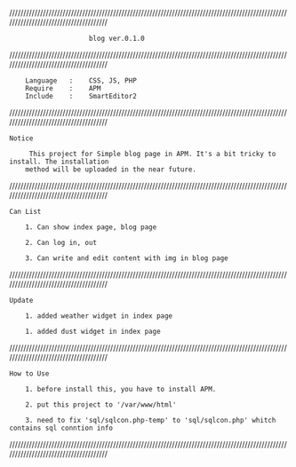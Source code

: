 //////////////////////////////////////////////////////////////////////////////////////////////////////////////////////////////////////

						blog ver.0.1.0

//////////////////////////////////////////////////////////////////////////////////////////////////////////////////////////////////////

		Language   :	CSS, JS, PHP
		Require    :	APM
		Include    :	SmartEditor2

//////////////////////////////////////////////////////////////////////////////////////////////////////////////////////////////////////

	Notice

		 This project for Simple blog page in APM. It's a bit tricky to install. The installation
		method will be uploaded in the near future.


//////////////////////////////////////////////////////////////////////////////////////////////////////////////////////////////////////


	Can List

		1. Can show index page, blog page

		2. Can log in, out

		3. Can write and edit content with img in blog page


//////////////////////////////////////////////////////////////////////////////////////////////////////////////////////////////////////

	Update

		1. added weather widget in index page

		1. added dust widget in index page

		
//////////////////////////////////////////////////////////////////////////////////////////////////////////////////////////////////////

	How to Use

		1. before install this, you have to install APM.

		2. put this project to '/var/www/html'

		3. need to fix 'sql/sqlcon.php-temp' to 'sql/sqlcon.php' whitch contains sql conntion info


//////////////////////////////////////////////////////////////////////////////////////////////////////////////////////////////////////

